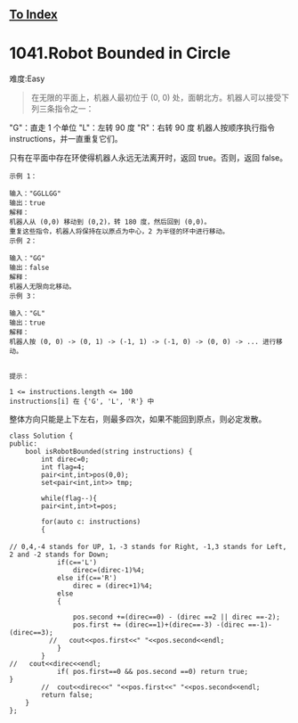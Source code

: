 [To Index](/index.md)
---
# 1041.Robot Bounded in Circle
难度:Easy
> 在无限的平面上，机器人最初位于 (0, 0) 处，面朝北方。机器人可以接受下列三条指令之一：

"G"：直走 1 个单位
"L"：左转 90 度
"R"：右转 90 度
机器人按顺序执行指令 instructions，并一直重复它们。

只有在平面中存在环使得机器人永远无法离开时，返回 true。否则，返回 false。

```
示例 1：

输入："GGLLGG"
输出：true
解释：
机器人从 (0,0) 移动到 (0,2)，转 180 度，然后回到 (0,0)。
重复这些指令，机器人将保持在以原点为中心，2 为半径的环中进行移动。
示例 2：

输入："GG"
输出：false
解释：
机器人无限向北移动。
示例 3：

输入："GL"
输出：true
解释：
机器人按 (0, 0) -> (0, 1) -> (-1, 1) -> (-1, 0) -> (0, 0) -> ... 进行移动。
 

提示：

1 <= instructions.length <= 100
instructions[i] 在 {'G', 'L', 'R'} 中
```


整体方向只能是上下左右，则最多四次，如果不能回到原点，则必定发散。
```
class Solution {
public:
    bool isRobotBounded(string instructions) {
        int direc=0;
        int flag=4;
        pair<int,int>pos(0,0);
        set<pair<int,int>> tmp;
   
        while(flag--){
        pair<int,int>t=pos;
             
        for(auto c: instructions)
        {
            
// 0,4,-4 stands for UP, 1，-3 stands for Right, -1,3 stands for Left, 2 and -2 stands for Down;
            if(c=='L')
                direc=(direc-1)%4;
            else if(c=='R')
                direc = (direc+1)%4;
            else 
            {
                
                pos.second +=(direc==0) - (direc ==2 || direc ==-2);
                pos.first += (direc==1)+(direc==-3) -(direc ==-1)-(direc==3);
          //   cout<<pos.first<<" "<<pos.second<<endl;  
            }                     
        }
//   cout<<direc<<endl;  
            if( pos.first==0 && pos.second ==0) return true;
}
        //  cout<<direc<<" "<<pos.first<<" "<<pos.second<<endl;
        return false;
    }
};
```

